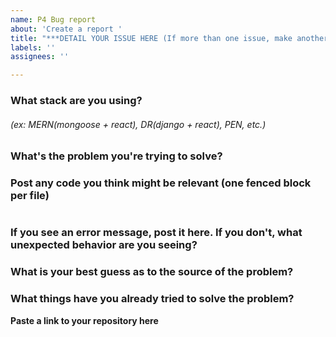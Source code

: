 ```yaml
---
name: P4 Bug report
about: 'Create a report '
title: "***DETAIL YOUR ISSUE HERE (If more than one issue, make another report)"
labels: ''
assignees: ''

---
```


### What stack are you using? 
###### (ex: MERN(mongoose + react), DR(django + react), PEN, etc.)


### What's the problem you're trying to solve?


### Post any code you think might be relevant (one fenced block per file)
```
```

### If you see an error message, post it here. If you don't, what unexpected behavior are you seeing?


### What is your best guess as to the source of the problem?


### What things have you already tried to solve the problem?


**Paste a link to your repository here**
